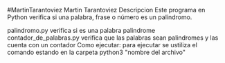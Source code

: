 #MartinTarantoviez
Martin Tarantoviez
Descripcion
Este programa en Python verifica si una palabra, frase o número es un palíndromo. 

palindromo.py verifica si es una palabra palindrome
contador_de_palabras.py verifica que las palabras sean palindromes y las cuenta con un contador
Como ejecutar:
para ejecutar se ustiliza el comando estando en la carpeta python3 "nombre del archivo"